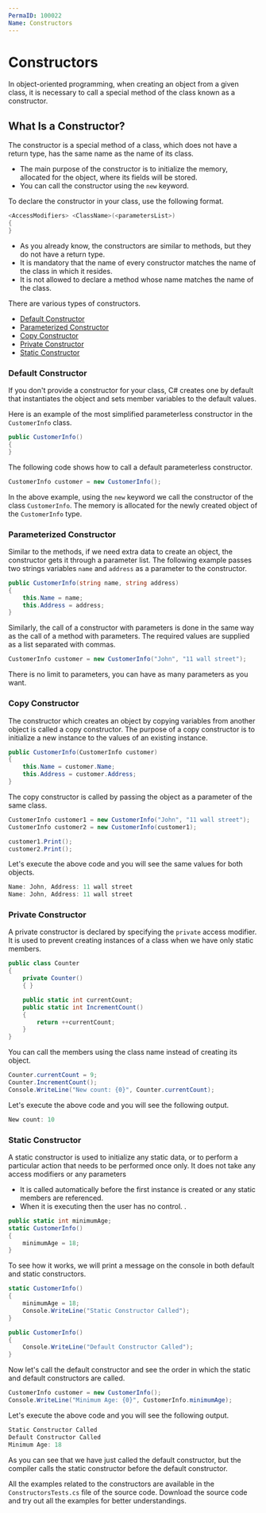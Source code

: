 ```yaml
---
PermaID: 100022
Name: Constructors
---
```


# Constructors

In object-oriented programming, when creating an object from a given class, it is necessary to call a special method of the class known as a constructor.

## What Is a Constructor?

The constructor is a special method of a class, which does not have a return type, has the same name as the name of its class.

 - The main purpose of the constructor is to initialize the memory, allocated for the object, where its fields will be stored.
 - You can call the constructor using the `new` keyword.

To declare the constructor in your class, use the following format.

```csharp
<AccessModifiers> <ClassName>(<parametersList>)
{
}
```

 - As you already know, the constructors are similar to methods, but they do not have a return type.
 - It is mandatory that the name of every constructor matches the name of the class in which it resides. 
 - It is not allowed to declare a method whose name matches the name of the class.

There are various types of constructors.

 - [Default Constructor](#default-constructor)
 - [Parameterized Constructor](#parameterized-constructor)
 - [Copy Constructor](#copy-constructor)
 - [Private Constructor](#private-constructor)
 - [Static Constructor](#static-constructor)

### Default Constructor

If you don't provide a constructor for your class, C# creates one by default that instantiates the object and sets member variables to the default values.

Here is an example of the most simplified parameterless constructor in the `CustomerInfo` class.

```csharp
public CustomerInfo()
{ 
}
```

The following code shows how to call a default parameterless constructor.

```csharp
CustomerInfo customer = new CustomerInfo();
```

In the above example, using the `new` keyword we call the constructor of the class `CustomerInfo`. The memory is allocated for the newly created object of the `CustomerInfo` type.

### Parameterized Constructor

Similar to the methods, if we need extra data to create an object, the constructor gets it through a parameter list. The following example passes two strings variables `name` and `address` as a parameter to the constructor.

```csharp
public CustomerInfo(string name, string address)
{
    this.Name = name;
    this.Address = address;
}
```

Similarly, the call of a constructor with parameters is done in the same way as the call of a method with parameters. The required values are supplied as a list separated with commas.

```csharp
CustomerInfo customer = new CustomerInfo("John", "11 wall street");
```

There is no limit to parameters, you can have as many parameters as you want.

### Copy Constructor

The constructor which creates an object by copying variables from another object is called a copy constructor. The purpose of a copy constructor is to initialize a new instance to the values of an existing instance.

```csharp
public CustomerInfo(CustomerInfo customer)
{
    this.Name = customer.Name;
    this.Address = customer.Address;
}
```

The copy constructor is called by passing the object as a parameter of the same class.

```csharp
CustomerInfo customer1 = new CustomerInfo("John", "11 wall street");
CustomerInfo customer2 = new CustomerInfo(customer1);

customer1.Print();
customer2.Print();
```

Let's execute the above code and you will see the same values for both objects.

```csharp
Name: John, Address: 11 wall street
Name: John, Address: 11 wall street
```

### Private Constructor

A private constructor is declared by specifying the `private` access modifier. It is used to prevent creating instances of a class when we have only static members. 

```csharp
public class Counter
{
    private Counter() 
    { }

    public static int currentCount;
    public static int IncrementCount()
    {
        return ++currentCount;
    }
}
```

You can call the members using the class name instead of creating its object.

```csharp
Counter.currentCount = 9;
Counter.IncrementCount();
Console.WriteLine("New count: {0}", Counter.currentCount);
```

Let's execute the above code and you will see the following output.

```csharp
New count: 10
```

### Static Constructor

A static constructor is used to initialize any static data, or to perform a particular action that needs to be performed once only. It does not take any access modifiers or any parameters

 - It is called automatically before the first instance is created or any static members are referenced.
 - When it is executing then the user has no control.
.
```csharp
public static int minimumAge;
static CustomerInfo()
{
    minimumAge = 18;
}
```

To see how it works, we will print a message on the console in both default and static constructors.

```csharp
static CustomerInfo()
{
    minimumAge = 18;
    Console.WriteLine("Static Constructor Called");
}

public CustomerInfo()
{
    Console.WriteLine("Default Constructor Called");
}
```

Now let's call the default constructor and see the order in which the static and default constructors are called.

```csharp
CustomerInfo customer = new CustomerInfo();
Console.WriteLine("Minimum Age: {0}", CustomerInfo.minimumAge);
```

Let's execute the above code and you will see the following output.

```csharp
Static Constructor Called
Default Constructor Called
Minimum Age: 18
```

As you can see that we have just called the default constructor, but the compiler calls the static constructor before the default constructor.

All the examples related to the constructors are available in the `ConstructorsTests.cs` file of the source code. Download the source code and try out all the examples for better understandings.